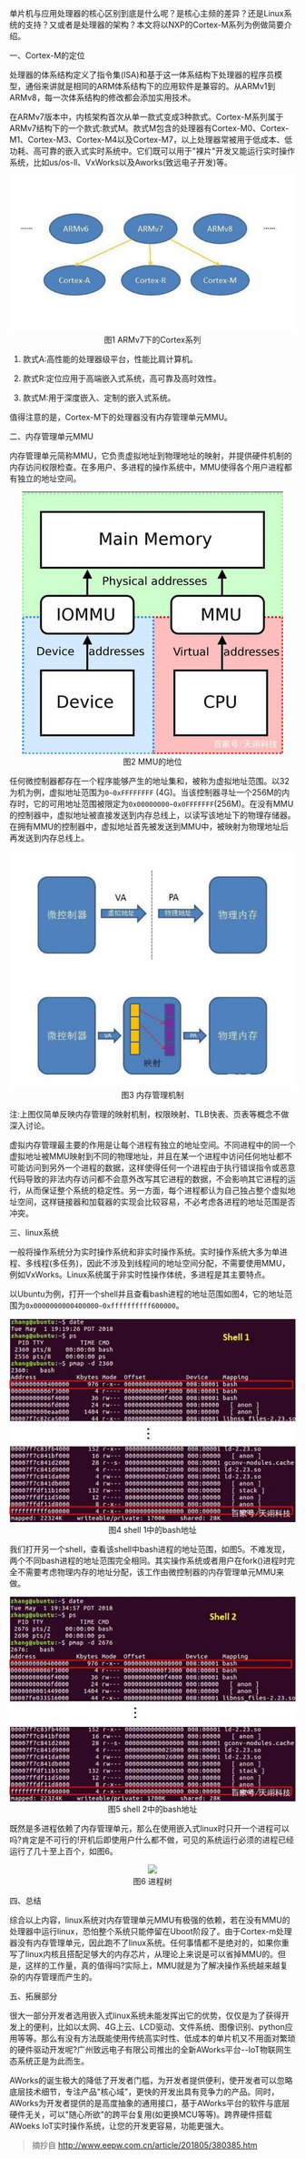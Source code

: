 单片机与应用处理器的核心区别到底是什么呢？是核心主频的差异？还是Linux系统的支持？又或者是处理器的架构？本文将以NXP的Cortex-M系列为例做简要介绍。


一、Cortex-M的定位

处理器的体系结构定义了指令集(ISA)和基于这一体系结构下处理器的程序员模型，通俗来讲就是相同的ARM体系结构下的应用软件是兼容的。从ARMv1到ARMv8，每一次体系结构的修改都会添加实用技术。

在ARMv7版本中，内核架构首次从单一款式变成3种款式。Cortex-M系列属于ARMv7结构下的一个款式:款式M。款式M包含的处理器有Cortex-M0、Cortex-M1、Cortex-M3、Cortex-M4以及Cortex-M7，以上处理器常被用于低成本、低功耗、高可靠的嵌入式实时系统中。它们既可以用于"裸片"开发又能运行实时操作系统，比如us/os-ll、VxWorks以及Aworks(致远电子开发)等。

<div align=center>
<img src="pic_3/pic1.jpg">
</div>
<center>图1 ARMv7下的Cortex系列</center>

1. 款式A:高性能的处理器级平台，性能比肩计算机。

2. 款式R:定位应用于高端嵌入式系统，高可靠及高时效性。

3. 款式M:用于深度嵌入、定制的嵌入式系统。

值得注意的是，Cortex-M下的处理器没有内存管理单元MMU。

二、内存管理单元MMU

内存管理单元简称MMU，它负责虚拟地址到物理地址的映射，并提供硬件机制的内存访问权限检查。在多用户、多进程的操作系统中，MMU使得各个用户进程都有独立的地址空间。



<div align=center>
<img src="pic_3/pic2.jpg">
</div>
<center>图2 MMU的地位</center>

任何微控制器都存在一个程序能够产生的地址集和，被称为虚拟地址范围。以32为机为例，虚拟地址范围为```0~0xFFFFFFFF``` (4G)。当该控制器寻址一个256M的内存时，它的可用地址范围被限定为```0x00000000~0x0FFFFFFF```(256M)。在没有MMU的控制器中，虚拟地址被直接发送到内存总线上，以读写该地址下的物理存储器。在拥有MMU的控制器中，虚拟地址首先被发送到MMU中，被映射为物理地址后再发送到内存总线上。


<div align=center>
<img src="pic_3/pic3.jpg">
</div>

<center>图3 内存管理机制</center>

注:上图仅简单反映内存管理的映射机制，权限映射、TLB快表、页表等概念不做深入讨论。

虚拟内存管理最主要的作用是让每个进程有独立的地址空间。不同进程中的同一个虚拟地址被MMU映射到不同的物理地址，并且在某一个进程中访问任何地址都不可能访问到另外一个进程的数据，这样使得任何一个进程由于执行错误指令或恶意代码导致的非法内存访问都不会意外改写其它进程的数据，不会影响其它进程的运行，从而保证整个系统的稳定性。另一方面，每个进程都认为自己独占整个虚拟地址空间，这样链接器和加载器的实现会比较容易，不必考虑各进程的地址范围是否冲突。

三、linux系统

一般将操作系统分为实时操作系统和非实时操作系统。实时操作系统大多为单进程、多线程(多任务)，因此不涉及到线程间的地址空间分配，不需要使用MMU，例如VxWorks。Linux系统属于非实时性操作体统，多进程是其主要特点。

以Ubuntu为例，打开一个shell并且查看bash进程的地址范围如图4，它的地址范围为```0x0000000000400000~0xffffffffff600000```。


<div align=center>
<img src="pic_3/pic4.jpg">
</div>

<center>图4 shell 1中的bash地址</center>

我们打开另一个shell，查看该shell中bash进程的地址范围，如图5。不难发现，两个不同bash进程的地址范围完全相同。其实操作系统或者用户在fork()进程时完全不需要考虑物理内存的地址分配，该工作由微控制器的内存管理单元MMU来做。

<div align=center>
<img src="pic_3/pic5.jpg">
</div>

<center>图5 shell 2中的bash地址</center>

既然是多进程依赖了内存管理单元，那么在使用嵌入式linux时只开一个进程可以吗?肯定是不可行的!开机后即使用户什么都不做，可见的系统运行必须的进程已经运行了几十至上百个，如图6。

<div align=center>
<img src="pic_3/pic6.jpg">
</div>
<center>图6 进程树</center>

四、总结

综合以上内容，linux系统对内存管理单元MMU有极强的依赖，若在没有MMU的处理器中运行linux，恐怕整个系统只能停留在Uboot阶段了。由于Cortex-m处理器没有内存管理单元，因此跑不了linux系统。任何事情都不是绝对的，如果你重写了linux内核且搭配足够大的内存芯片，从理论上来说是可以省掉MMU的。但是，这样的工作量，真的值得吗?实际上，MMU就是为了解决操作系统越来越复杂的内存管理而产生的。

五、拓展部分

很大一部分开发者选用嵌入式linux系统未能发挥出它的优势，仅仅是为了获得开发上的便利，比如以太网、4G上云、LCD驱动、文件系统、图像识别、python应用等等。那么有没有方法既能使用传统高实时性、低成本的单片机又不用面对繁琐的硬件驱动开发呢?广州致远电子有限公司推出的全新AWorks平台--IoT物联网生态系统正是为此而生。

AWorks的诞生极大的降低了开发者门槛，为开发者提供便利，使开发者可以忽略底层技术细节，专注产品"核心域"，更快的开发出具有竞争力的产品。同时，AWorks为开发者提供的是高度抽象的通用接口，基于AWorks平台的软件与底层硬件无关，可以"随心所欲"的跨平台复用(如更换MCU等等)。跨界硬件搭载AWoeks IoT实时操作系统，让您的开发更容易，功能更强大。

> 摘抄自 http://www.eepw.com.cn/article/201805/380385.htm